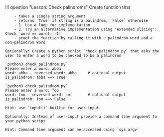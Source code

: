 !!! question "Lesson: Check palindroms"
    Create function that
    
        - takes a single string argument
        - returns `True` if string is a palindrom, `False` otherwise
        - 1. Use a loop for implementation
        - 2. Try an alternative implementation using 'extended slicing': Check `word == word[::-1]` 
        - proof the function by calling it with a palindrom-word and a non-palindrom word
        
    Optionally: Create a python script `check_palindrom.py` that asks the user to enter a word to be checked to be a palindrom
    
    `python3 check_palindrom.py`
    Please enter a word: abba
    word: abba - reversed-word: abba     # optional output
    is_palindrom: abba ==> True
    
    `python3 check_palindrom.py`
    Please enter a word: foo
    word: foo - reversed-word: oof       # optional output
    is_palindrom: foo ==> False
    
    Hint: use `input()`-builtin for user-input
        
    Optionally: Instead of user-input provide a command line argument to your python script
    
    Hint: Command line argument can be accessed using `sys.argv`
    


    
    
    
